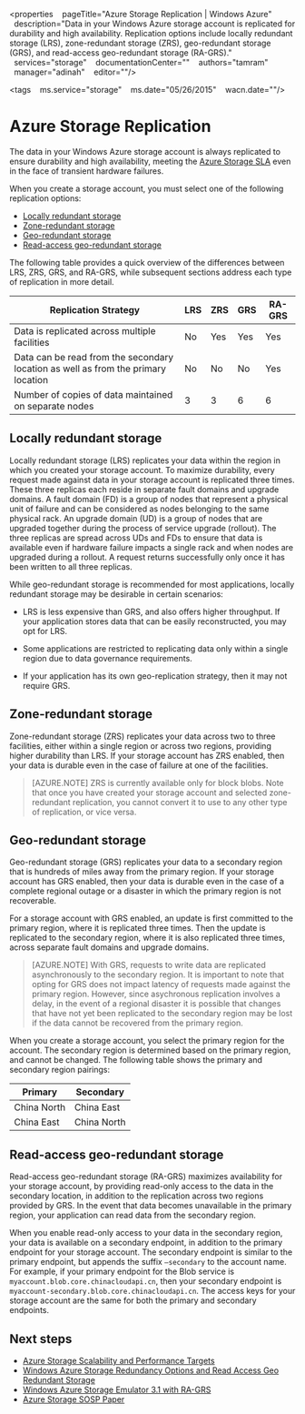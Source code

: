 
<properties 
  pageTitle="Azure Storage Replication | Windows Azure" 
  description="Data in your Windows Azure storage account is replicated for durability and high availability. Replication options include locally redundant storage (LRS), zone-redundant storage (ZRS), geo-redundant storage (GRS), and read-access geo-redundant storage (RA-GRS)." 
  services="storage" 
  documentationCenter="" 
  authors="tamram" 
  manager="adinah" 
  editor=""/>

<tags 
  ms.service="storage" 
  ms.date="05/26/2015" 
  wacn.date=""/>

# Azure Storage Replication

The data in your Windows Azure storage account is always replicated to ensure durability and high availability, meeting the [Azure Storage SLA](http://azure.microsoft.com/support/legal/sla/) even in the face of transient hardware failures. 

When you create a storage account, you must select one of the following replication options:  

- [Locally redundant storage](#locally-redundant-storage)
- [Zone-redundant storage](#zone-redundant-storage)
- [Geo-redundant storage](#geo-redundant-storage)
- [Read-access geo-redundant storage](#read-access-geo-redundant-storage)

The following table provides a quick overview of the differences between LRS, ZRS, GRS, and RA-GRS, while subsequent sections address each type of replication in more detail.


|Replication Strategy|LRS|ZRS|GRS|RA-GRS 
|--------------------|---|---|---|------
|Data is replicated across multiple facilities|No|Yes|Yes|Yes|
|Data can be read from the secondary location as well as from the primary location|No|No|No|Yes
|Number of copies of data maintained on separate nodes|3|3|6|6 


## Locally redundant storage

Locally redundant storage (LRS) replicates your data within the region in which you created your storage account. To maximize durability, every request made against data in your storage account is replicated three times. These three replicas each reside in separate fault domains and upgrade domains. A fault domain (FD) is a group of nodes that represent a physical unit of failure and can be considered as nodes belonging to the same physical rack. An upgrade domain (UD) is a group of nodes that are upgraded together during the process of service upgrade (rollout). The three replicas are spread across UDs and FDs to ensure that data is available even if hardware failure impacts a single rack and when nodes are upgraded during a rollout. A request returns successfully only once it has been written to all three replicas.

While geo-redundant storage is recommended for most applications, locally redundant storage may be desirable in certain scenarios:  

- LRS is less expensive than GRS, and also offers higher throughput. If your application stores data that can be easily reconstructed, you may opt for LRS.

- Some applications are restricted to replicating data only within a single region due to data governance requirements.

- If your application has its own geo-replication strategy, then it may not require GRS.


## Zone-redundant storage

Zone-redundant storage (ZRS) replicates your data across two to three facilities, either within a single region or across two regions, providing higher durability than LRS. If your storage account has ZRS enabled, then your data is durable even in the case of failure at one of the facilities.


>[AZURE.NOTE]  ZRS is currently available only for block blobs. Note that once you have created your storage account and selected zone-redundant replication, you cannot convert it to use to any other type of replication, or vice versa.


## Geo-redundant storage 

Geo-redundant storage (GRS) replicates your data to a secondary region that is hundreds of miles away from the primary region. If your storage account has GRS enabled, then your data is durable even in the case of a complete regional outage or a disaster in which the primary region is not recoverable. 

For a storage account with GRS enabled, an update is first committed to the primary region, where it is replicated three times. Then the update is replicated to the secondary region, where it is also replicated three times, across separate fault domains and upgrade domains.

 
> [AZURE.NOTE] With GRS, requests to write data are replicated asynchronously to the secondary region. It is important to note that opting for GRS does not impact latency of requests made against the primary region. However, since asychronous replication involves a delay, in the event of a regional disaster it is possible that changes that have not yet been replicated to the secondary region may be lost if the data cannot be recovered from the primary region.
 
When you create a storage account, you select the primary region for the account. The secondary region is determined based on the primary region, and cannot be changed. The following table shows the primary and secondary region pairings:

|Primary            |Secondary        
| ---------------   |----------------
|China North   |China East
|China East   |China North 
 
## Read-access geo-redundant storage

Read-access geo-redundant storage (RA-GRS) maximizes availability for your storage account, by providing read-only access to the data in the secondary location, in addition to the replication across two regions provided by GRS. In the event that data becomes unavailable in the primary region, your application can read data from the secondary region.

When you enable read-only access to your data in the secondary region, your data is available on a secondary endpoint, in addition to the primary endpoint for your storage account. The secondary endpoint is similar to the primary endpoint, but appends the suffix `–secondary` to the account name. For example, if your primary endpoint for the Blob service is `myaccount.blob.core.chinacloudapi.cn`, then your secondary endpoint is `myaccount-secondary.blob.core.chinacloudapi.cn`. The access keys for your storage account are the same for both the primary and secondary endpoints.

## Next steps

- [Azure Storage Scalability and Performance Targets](/documentation/articles/storage-scalability-targets) 
- [Windows Azure Storage Redundancy Options and Read Access Geo Redundant Storage ](http://blogs.msdn.com/b/windowsazurestorage/archive/2013/12/11/introducing-read-access-geo-replicated-storage-ra-grs-for-windows-azure-storage.aspx)  
- [Windows Azure Storage Emulator 3.1 with RA-GRS ](http://blogs.msdn.com/b/windowsazurestorage/archive/2014/05/08/microsoft-azure-storage-emulator-3-1-with-ra-grs.aspx)
- [Azure Storage SOSP Paper](http://blogs.msdn.com/b/windowsazurestorage/archive/2011/11/20/windows-azure-storage-a-highly-available-cloud-storage-service-with-strong-consistency.aspx)  
 